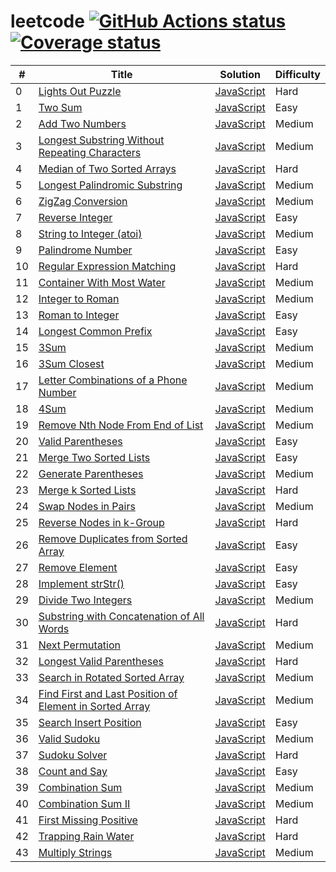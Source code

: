 # leetcode [![GitHub Actions status](https://github.com/acgotaku/leetcode/workflows/unit-test/badge.svg)](https://github.com/acgotaku/leetcode/actions) [![Coverage status](https://codecov.io/gh/acgotaku/leetcode/branch/master/graphs/badge.svg)](https://codecov.io/gh/acgotaku/leetcode/branch/master)

| #   | Title                                                                                                                                             | Solution                                                                                                                           | Difficulty |
| --- | ------------------------------------------------------------------------------------------------------------------------------------------------- | ---------------------------------------------------------------------------------------------------------------------------------- | ---------- |
| 0   | [Lights Out Puzzle](http://mathworld.wolfram.com/LightsOutPuzzle.html)                                                                            | [JavaScript](./algorithms/javascript/000.lightsOut/solveLightsOut.js)                                                              | Hard       |
| 1   | [Two Sum](https://leetcode.com/problems/two-sum/description/)                                                                                     | [JavaScript](./algorithms/javascript/001.twoSum/twoSum.js)                                                                         | Easy       |
| 2   | [Add Two Numbers](https://leetcode.com/problems/add-two-numbers/description/)                                                                     | [JavaScript](./algorithms/javascript/002.addTwoNumbers/addTwoNumbers.js)                                                           | Medium     |
| 3   | [Longest Substring Without Repeating Characters](https://leetcode.com/problems/longest-substring-without-repeating-characters/description/)       | [JavaScript](./algorithms/javascript/003.longestSubstringWithoutRepeatingCharacters/longestSubstringWithoutRepeatingCharacters.js) | Medium     |
| 4   | [Median of Two Sorted Arrays](https://leetcode.com/problems/median-of-two-sorted-arrays/description/)                                             | [JavaScript](./algorithms/javascript/004.medianOfTwoSortedArrays/medianOfTwoSortedArrays.js)                                       | Hard       |
| 5   | [Longest Palindromic Substring](https://leetcode.com/problems/longest-palindromic-substring/description/)                                         | [JavaScript](./algorithms/javascript/005.longestPalindromicSubstring/longestPalindromicSubstring.js)                               | Medium     |
| 6   | [ZigZag Conversion](https://leetcode.com/problems/zigzag-conversion/description)                                                                  | [JavaScript](./algorithms/javascript/006.zigZagConversion/zigZagConversion.js)                                                     | Medium     |
| 7   | [Reverse Integer](https://leetcode.com/problems/reverse-integer/description/)                                                                     | [JavaScript](./algorithms/javascript/007.reverseInteger/reverseInteger.js)                                                         | Easy       |
| 8   | [String to Integer (atoi)](https://leetcode.com/problems/string-to-integer-atoi/description/)                                                     | [JavaScript](./algorithms/javascript/008.stringToIntegerAtoi/stringToIntegerAtoi.js)                                               | Medium     |
| 9   | [Palindrome Number](https://leetcode.com/problems/palindrome-number/description/)                                                                 | [JavaScript](./algorithms/javascript/009.palindromeNumber/palindromeNumber.js)                                                     | Easy       |
| 10  | [Regular Expression Matching](https://leetcode.com/problems/regular-expression-matching/description/)                                             | [JavaScript](./algorithms/javascript/010.regularExpressionMatching/regularExpressionMatching.js)                                   | Hard       |
| 11  | [Container With Most Water](https://leetcode.com/problems/container-with-most-water/description/)                                                 | [JavaScript](./algorithms/javascript/011.containerWithMostWater/containerWithMostWater.js)                                         | Medium     |
| 12  | [Integer to Roman](https://leetcode.com/problems/integer-to-roman/description/)                                                                   | [JavaScript](./algorithms/javascript/012.integerToRoman/integerToRoman.js)                                                         | Medium     |
| 13  | [Roman to Integer](https://leetcode.com/problems/roman-to-integer/description/)                                                                   | [JavaScript](./algorithms/javascript/013.romanToInteger/romanToInteger.js)                                                         | Easy       |
| 14  | [Longest Common Prefix](https://leetcode.com/problems/longest-common-prefix/description/)                                                         | [JavaScript](./algorithms/javascript/014.longestCommonPrefix/longestCommonPrefix.js)                                               | Easy       |
| 15  | [3Sum](https://leetcode.com/problems/3sum/description/)                                                                                           | [JavaScript](./algorithms/javascript/015.3Sum/3Sum.js)                                                                             | Medium     |
| 16  | [3Sum Closest](https://leetcode.com/problems/3sum-closest/description/)                                                                           | [JavaScript](./algorithms/javascript/016.3SumClosest/3SumClosest.js)                                                               | Medium     |
| 17  | [Letter Combinations of a Phone Number](https://leetcode.com/problems/letter-combinations-of-a-phone-number/description/)                         | [JavaScript](./algorithms/javascript/017.letterCombinationsOfAPhoneNumber/letterCombinationsOfAPhoneNumber.js)                     | Medium     |
| 18  | [4Sum](https://leetcode.com/problems/4sum/description/)                                                                                           | [JavaScript](./algorithms/javascript/018.4Sum/4Sum.js)                                                                             | Medium     |
| 19  | [Remove Nth Node From End of List](https://leetcode.com/problems/remove-nth-node-from-end-of-list/description/)                                   | [JavaScript](./algorithms/javascript/019.removeNthNodeFromEndOfList/removeNthNodeFromEndOfList.js)                                 | Medium     |
| 20  | [Valid Parentheses](https://leetcode.com/problems/valid-parentheses/description/)                                                                 | [JavaScript](./algorithms/javascript/020.validParentheses/validParentheses.js)                                                     | Easy       |
| 21  | [Merge Two Sorted Lists](https://leetcode.com/problems/merge-two-sorted-lists/description/)                                                       | [JavaScript](./algorithms/javascript/021.mergeTwoSortedList/mergeTwoSortedList.js)                                                 | Easy       |
| 22  | [Generate Parentheses](https://leetcode.com/problems/generate-parentheses/description/)                                                           | [JavaScript](./algorithms/javascript/022.generateParentheses/generateParentheses.js)                                               | Medium     |
| 23  | [Merge k Sorted Lists](https://leetcode.com/problems/merge-k-sorted-lists/description/)                                                           | [JavaScript](./algorithms/javascript/023.mergeKSortedLists/mergeKSortedLists.js)                                                   | Hard       |
| 24  | [Swap Nodes in Pairs](https://leetcode.com/problems/swap-nodes-in-pairs/description/)                                                             | [JavaScript](./algorithms/javascript/024.swapNodesInPairs/swapNodesInPairs.js)                                                     | Medium     |
| 25  | [Reverse Nodes in k-Group](https://leetcode.com/problems/reverse-nodes-in-k-group/description/)                                                   | [JavaScript](./algorithms/javascript/025.reverseNodesInkGroup/reverseNodesInKGroup.js)                                             | Hard       |
| 26  | [Remove Duplicates from Sorted Array](https://leetcode.com/problems/remove-duplicates-from-sorted-array/description/)                             | [JavaScript](./algorithms/javascript/026.removeDuplicatesFromSortedArray/removeDuplicatesFromSortedArray.js)                       | Easy       |
| 27  | [Remove Element](https://leetcode.com/problems/remove-element/description/)                                                                       | [JavaScript](./algorithms/javascript/027.removeElement/removeElement.js)                                                           | Easy       |
| 28  | [Implement strStr()](https://leetcode.com/problems/implement-strstr/description/)                                                                 | [JavaScript](./algorithms/javascript/028.strStr/strStr.js)                                                                         | Easy       |
| 29  | [Divide Two Integers](https://leetcode.com/problems/divide-two-integers/description/)                                                             | [JavaScript](./algorithms/javascript/029.divideTwoInt/divideTwoInt.js)                                                             | Medium     |
| 30  | [Substring with Concatenation of All Words](https://leetcode.com/problems/substring-with-concatenation-of-all-words/description/)                 | [JavaScript](./algorithms/javascript/030.substringWithConcatenationOfAllWords/substringWithConcatenationOfAllWords.js)             | Hard       |
| 31  | [Next Permutation](https://leetcode.com/problems/next-permutation/description/)                                                                   | [JavaScript](./algorithms/javascript/031.nextPermutation/nextPermutation.js)                                                       | Medium     |
| 32  | [Longest Valid Parentheses](https://leetcode.com/problems/longest-valid-parentheses/description/)                                                 | [JavaScript](./algorithms/javascript/032.longestValidParentheses/longestValidParentheses.js)                                       | Hard       |
| 33  | [Search in Rotated Sorted Array](https://leetcode.com/problems/search-in-rotated-sorted-array/description/)                                       | [JavaScript](./algorithms/javascript/033.searchInRotatedSortedArray/searchInRotatedSortedArray.js)                                 | Medium     |
| 34  | [Find First and Last Position of Element in Sorted Array](https://leetcode.com/problems/find-first-and-last-position-of-element-in-sorted-array/) | [JavaScript](./algorithms/javascript/034.searchForRange/searchForRange.js)                                                         | Medium     |
| 35  | [Search Insert Position](https://leetcode.com/problems/search-insert-position/description/)                                                       | [JavaScript](./algorithms/javascript/035.searchInsertPosition/searchInsert.js)                                                     | Easy       |
| 36  | [Valid Sudoku](https://leetcode.com/problems/valid-sudoku/description/)                                                                           | [JavaScript](./algorithms/javascript/036.validSudoku/validSudoku.js)                                                               | Medium     |
| 37  | [Sudoku Solver](https://leetcode.com/problems/sudoku-solver/description/)                                                                         | [JavaScript](./algorithms/javascript/037.sudokuSolver/sudokuSolver.js)                                                             | Hard       |
| 38  | [Count and Say](https://leetcode.com/problems/count-and-say/description/)                                                                         | [JavaScript](./algorithms/javascript/038.countAndSay/countAndSay.js)                                                               | Easy       |
| 39  | [Combination Sum](https://leetcode.com/problems/combination-sum/description/)                                                                     | [JavaScript](./algorithms/javascript/039.combinationSum/combinationSum.js)                                                         | Medium     |
| 40  | [Combination Sum II](https://leetcode.com/problems/combination-sum-ii/description/)                                                               | [JavaScript](./algorithms/javascript/040.combinationSum.II/combinationSum.II.js)                                                   | Medium     |
| 41  | [First Missing Positive](https://leetcode.com/problems/first-missing-positive/description/)                                                       | [JavaScript](./algorithms/javascript/041.firstMissingPositive/firstMissingPositive.js)                                             | Hard       |
| 42  | [Trapping Rain Water](https://leetcode.com/problems/trapping-rain-water/description/)                                                             | [JavaScript](./algorithms/javascript/042.trappingRainWater/trappingRainWater.js)                                                   | Hard       |
| 43  | [Multiply Strings](https://leetcode.com/problems/multiply-strings/description/)                                                                   | [JavaScript](./algorithms/javascript/043.multiplyStrings/multiplyStrings.js)                                                       | Medium     |
